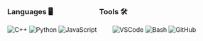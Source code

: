 ### &nbsp; Languages 🖥 &nbsp; &nbsp; &nbsp; &nbsp; &nbsp; &nbsp; &nbsp; &nbsp; &nbsp; &nbsp; &nbsp; &nbsp; &nbsp; Tools 🛠️
&nbsp; ![C++](https://img.shields.io/badge/-C++-000000?style=flat&logo=c%2B%2B) ![Python](https://img.shields.io/badge/-Python-000000?style=flat&logo=python) ![JavaScript](https://img.shields.io/badge/-JavaScript-000000?style=flat&logo=javascript) &nbsp; &nbsp; &nbsp; &nbsp; ![VSCode](https://img.shields.io/badge/-VSCode-000000?style=flat&logo=visual-studio-code&logoColor=007acc) ![Bash](https://img.shields.io/badge/-Bash-000000?style=flat&logo=gnu%20bash) ![GitHub](https://img.shields.io/badge/-GitHub-000000?style=flat&logo=github&logoColor=FFFFFF)
